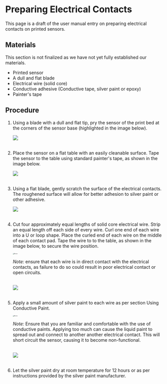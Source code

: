 # Preparing Electrical Contacts #

This page is a draft of the user manual entry on preparing electrical contacts on printed sensors.

## Materials ##

This section is not finalized as we have not yet fully established our materials.

- Printed sensor
- A dull and flat blade
- Electrical wire (solid core)
- Conductive adhesive (Conductive tape, silver paint or epoxy)
- Painter's tape

## Procedure ##

1. Using a blade with a dull and flat tip, pry the sensor of the print bed at the corners of the sensor base (highlighted in the image below).
   
   ![](https://raw.githubusercontent.com/keeganmjgreen/3D-Printed-Sensors-Manual-Demo/main/img/CantileverOnPrintBedAnnotated.png) \
   ​
   
2. Place the sensor on a flat table with an easily cleanable surface. Tape the sensor to the table using standard painter's tape, as shown in the image below.  
   
   ![](https://raw.githubusercontent.com/keeganmjgreen/3D-Printed-Sensors-Manual-Demo/main/img/Cantilever-Taped-Down.jpg) \
   ​
   
3. Using a flat blade, gently scratch the surface of the electrical contacts. The roughened surface will allow for better adhesion to silver paint or other adhesive.
   
   ![](https://raw.githubusercontent.com/keeganmjgreen/3D-Printed-Sensors-Manual-Demo/main/img/Cantilever-Roughened.jpg) \
   ​
   
4. Cut four approximately equal lengths of solid core electrical wire. Strip an equal length off each side of every wire. Curl one end of each wire into a U or loop shape. Place the curled end of each wire on the middle of each contact pad. Tape the wire to to the table, as shown in the image below, to secure the wire position.
   
   <img src="https://raw.githubusercontent.com/keeganmjgreen/3D-Printed-Sensors-Manual-Demo/main/img/ANSI_Notice_Header_-_1998.svg" alt="Notice" style="zoom:25%;" />
   
   *Note:* ensure that each wire is in direct contact with the electrical contacts, as failure to do so could result in poor electrical contact or open circuits. \
   ​
   
   ![](https://raw.githubusercontent.com/keeganmjgreen/3D-Printed-Sensors-Manual-Demo/main/img/Wire-Placement.png) \
   ​
   
5. Apply a small amount of silver paint to each wire as per section Using Conductive Paint.
   
   <img src="https://raw.githubusercontent.com/keeganmjgreen/3D-Printed-Sensors-Manual-Demo/main/img/ANSI_Notice_Header_-_1998.svg" alt="Notice" style="zoom:25%;" />
   
   *Note:* Ensure that you are familiar and comfortable with the use of conductive paints. Applying too much can cause the liquid paint to spread out and connect to another another electrical contact. This will short circuit the sensor, causing it to become non-functional. \
   ​
   
   ![](https://raw.githubusercontent.com/keeganmjgreen/3D-Printed-Sensors-Manual-Demo/main/img/Finished-Cantilever.jpg) \
   ​
   
6. Let the silver paint dry at room temperature for 12 hours or as per instructions provided by the silver paint manufacturer.
